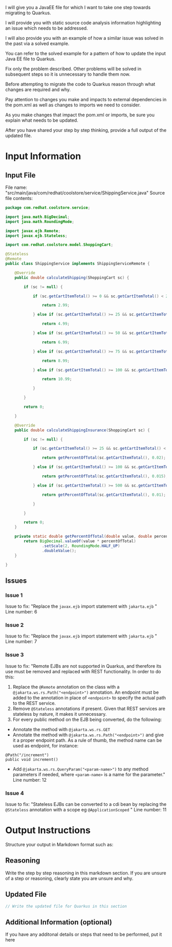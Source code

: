 I will give you a JavaEE file for which I want to take one step towards migrating to Quarkus.

I will provide you with static source code analysis information highlighting an issue which needs to be addressed.

I will also provide you with an example of how a similar issue was solved in the past via a solved example.

You can refer to the solved example for a pattern of how to update the input Java EE file to Quarkus.

Fix only the problem described. Other problems will be solved in subsequent steps so it is unnecessary to handle them now.

Before attempting to migrate the code to Quarkus reason through what changes are required and why.

Pay attention to changes you make and impacts to external dependencies in the pom.xml as well as changes to imports we need to consider.

As you make changes that impact the pom.xml or imports, be sure you explain what needs to be updated.

After you have shared your step by step thinking, provide a full output of the updated file.
# Input Information

## Input File

File name: "src/main/java/com/redhat/coolstore/service/ShippingService.java"
Source file contents:
```java
package com.redhat.coolstore.service;

import java.math.BigDecimal;
import java.math.RoundingMode;

import javax.ejb.Remote;
import javax.ejb.Stateless;

import com.redhat.coolstore.model.ShoppingCart;

@Stateless
@Remote
public class ShippingService implements ShippingServiceRemote {

    @Override
    public double calculateShipping(ShoppingCart sc) {

        if (sc != null) {

            if (sc.getCartItemTotal() >= 0 && sc.getCartItemTotal() < 25) {

                return 2.99;

            } else if (sc.getCartItemTotal() >= 25 && sc.getCartItemTotal() < 50) {

                return 4.99;

            } else if (sc.getCartItemTotal() >= 50 && sc.getCartItemTotal() < 75) {

                return 6.99;

            } else if (sc.getCartItemTotal() >= 75 && sc.getCartItemTotal() < 100) {

                return 8.99;

            } else if (sc.getCartItemTotal() >= 100 && sc.getCartItemTotal() < 10000) {

                return 10.99;

            }

        }

        return 0;

    }

    @Override
    public double calculateShippingInsurance(ShoppingCart sc) {

        if (sc != null) {

            if (sc.getCartItemTotal() >= 25 && sc.getCartItemTotal() < 100) {

                return getPercentOfTotal(sc.getCartItemTotal(), 0.02);

            } else if (sc.getCartItemTotal() >= 100 && sc.getCartItemTotal() < 500) {

                return getPercentOfTotal(sc.getCartItemTotal(), 0.015);

            } else if (sc.getCartItemTotal() >= 500 && sc.getCartItemTotal() < 10000) {

                return getPercentOfTotal(sc.getCartItemTotal(), 0.01);

            }

        }

        return 0;
    }

    private static double getPercentOfTotal(double value, double percentOfTotal) {
        return BigDecimal.valueOf(value * percentOfTotal)
                .setScale(2, RoundingMode.HALF_UP)
                .doubleValue();
    }

}

```

## Issues

### Issue 1
Issue to fix: "Replace the `javax.ejb` import statement with `jakarta.ejb` "
Line number: 6
### Issue 2
Issue to fix: "Replace the `javax.ejb` import statement with `jakarta.ejb` "
Line number: 7
### Issue 3
Issue to fix: "Remote EJBs are not supported in Quarkus, and therefore its use must be removed and replaced with REST functionality. In order to do this:
 1. Replace the `@Remote` annotation on the class with a `@jakarta.ws.rs.Path("<endpoint>")` annotation. An endpoint must be added to the annotation in place of `<endpoint>` to specify the actual path to the REST service.
 2. Remove `@Stateless` annotations if present. Given that REST services are stateless by nature, it makes it unnecessary.
 3. For every public method on the EJB being converted, do the following:
 - Annotate the method with `@jakarta.ws.rs.GET`
 - Annotate the method with `@jakarta.ws.rs.Path("<endpoint>")` and give it a proper endpoint path. As a rule of thumb, the method name can be used as endpoint, for instance:
 ```
 @Path("/increment")
 public void increment() 
 ```
 - Add `@jakarta.ws.rs.QueryParam("<param-name>")` to any method parameters if needed, where `<param-name>` is a name for the parameter."
Line number: 12
### Issue 4
Issue to fix: "Stateless EJBs can be converted to a cdi bean by replacing the `@Stateless` annotation with a scope eg `@ApplicationScoped`
 "
Line number: 11
# Output Instructions

Structure your output in Markdown format such as:

## Reasoning

Write the step by step reasoning in this markdown section. If you are unsure of a step or reasoning, clearly state you are unsure and why.

## Updated File

```java
// Write the updated file for Quarkus in this section
```

## Additional Information (optional)

If you have any additonal details or steps that need to be performed, put it here
